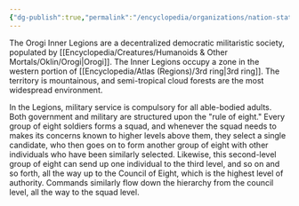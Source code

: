 ```yaml
---
{"dg-publish":true,"permalink":"/encyclopedia/organizations/nation-states/orogi-inner-legions/"}
---
```


The Orogi Inner Legions are a decentralized democratic militaristic society, populated by [[Encyclopedia/Creatures/Humanoids & Other Mortals/Oklin/Orogi\|Orogi]]. The Inner Legions occupy a zone in the western portion of [[Encyclopedia/Atlas (Regions)/3rd ring\|3rd ring]].  The territory is mountainous, and semi-tropical cloud forests are the most widespread environment.

In the Legions, military service is compulsory for all able-bodied adults. Both government and military are structured upon the "rule of eight." Every group of eight soldiers forms a squad, and whenever the squad needs to makes its concerns known to higher levels above them, they select a single candidate, who then goes on to form another group of eight with other individuals who have been similarly selected. Likewise, this second-level group of eight can send up one individual to the third level, and so on and so forth, all the way up to the Council of Eight, which is the highest level of authority. Commands similarly flow down the hierarchy from the council level, all the way to the squad level.